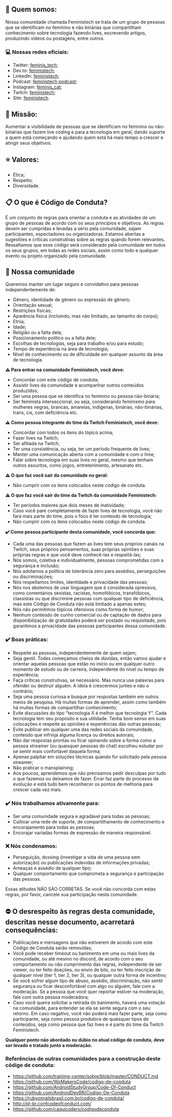 ## :rocket: Quem somos:
Nossa comunidade chamada Feministech se trata de um grupo de pessoas que se identificam no feminino e não binárias que compartilham conhecimento sobre tecnologia fazendo lives, escrevendo artigos, produzindo vídeos ou postagens, entre outros.

### :computer: Nossas redes oficiais:
* Twitter: [feminis_tech](https://twitter.com/feminis_tech);
* Dev.to: [feministech](https://dev.to/feministech);
* LinkedIn: [feministech](https://www.linkedin.com/company/feministech);
* Podcast: [feministech podcast](https://anchor.fm/feministech);
* Instagram: [feminis_cat](https://www.instagram.com/feminis_cat/);
* Twitch: [feministech](https://www.twitch.tv/team/livecodergirls);
* Site: [feministech](https://feministech.github.io/).

## :mag_right: Missão:
Aumentar a visibilidade de pessoas que se identificam no feminino ou não-binárias que fazem live coding e para a tecnologia em geral, dando suporte a quem está começando e ajudando quem está há mais tempo a crescer e atingir seus objetivos.

## :star: Valores:
* Ética;
* Respeito;
* Diversidade.

## :clipboard: O que é Código de Conduta?
É um conjunto de regras para orientar a conduta e as atividades de um grupo de pessoas de acordo com os seus princípios e objetivos. As regras devem ser cumpridas e levadas a sério pela comunidade, sejam participantes, espectadores ou organizadoras. Estamos abertas a sugestões e críticas construtivas sobre as regras quando forem relevantes. Ressaltamos que esse código será considerado pela comunidade em todos os seus grupos, em todas as redes sociais, assim como todo e qualquer evento ou projeto organizado pela comunidade.

## :rocket: Nossa comunidade
Queremos manter um lugar seguro e convidativo para pessoas independentemente de:

* Gênero, identidade de gênero ou expressão de gênero;
* Orientação sexual;  
* Restrições físicas;
* Aparência física (incluindo, mas não limitado, ao tamanho do corpo);
* Etnia;
* Idade;
* Religião ou a falta dela;
* Posicionamento político ou a falta dele;
* Escolhas de tecnologias, seja para trabalho e/ou para estudo;
* Tempo de experiência na área de tecnologia;
* Nível de conhecimento ou de dificuldade em qualquer assunto da área de tecnologia.

**:warning: Para entrar na comunidade Feministech, você deve:**
* Concordar com este código de conduta;
* Assistir lives da comunidade e acompanhar outros conteúdos produzidos;
* Ser uma pessoa que se identifica no feminino ou pessoa não-binária;
* Ser feminista interseccional, ou seja, considerando feminismo para mulheres negras, brancas, amarelas, indígenas, binárias, não-binárias, trans, cis, com deficiência etc.

**:warning: Como pessoa integrante do time da Twitch Feministech, você deve:**
* Concordar com todos os itens do tópico acima;
* Fazer lives na Twitch;
* Ser afiliada na Twitch;
* Ter uma consistência, ou seja, ter um período frequente de lives;
* Manter uma comunicação aberta com a comunidade e com o time;
* Falar sobre tecnologia em suas lives no geral, mesmo que tenham outros assuntos, como jogos, entretenimento, artesanato etc.

**:warning: O que faz você sair da comunidade no geral:**
* Não cumprir com os itens colocados neste código de conduta.

**:warning: O que faz você sair do time da Twitch da comunidade Feministech:**
* Ter períodos maiores que dois meses de inatividade;
* Caso você pare completamente de fazer lives de tecnologia, você não fará mais parte do time, pois o foco é ter conteúdo de tecnologia;
* Não cumprir com os itens colocados neste código de conduta.

**:heavy_check_mark: Como pessoa participante desta comunidade, você concorda que:**
* Cada uma das pessoas que fazem as lives tem seus próprios canais na Twitch, seus próprios pensamentos, suas próprias opiniões e suas próprias regras e que você deve conhecê-las e respeitá-las;
* Nós somos, coletiva e individualmente, pessoas comprometidas com a segurança e inclusão;
* Nós adotamos a política de tolerância zero para assédios, perseguições ou discriminações;
* Nós respeitamos limites, identidade e privacidade das pessoas;
* Nós nos abstemos de usar linguagem que é considerada opressiva, como comentários sexistas, racistas, homofóbicos, transfóbicos, classistas ou que discrimine pessoas com qualquer tipo de deficiência, mas este Código de Conduta não está limitado a apenas estes;
* Nós não permitimos tópicos ofensivos como forma de humor;
* Nenhum conteúdo de cunho comercial ou de captação de dados para disponibilização de gratuidades poderá ser postado ou requisitado, pois garantimos a privacidade das pessoas participantes dessa comunidade.

### :heavy_check_mark: Boas práticas:
* Respeite as pessoas, independentemente de quem sejam;
* Seja gentil. Todes começamos cheios de dúvidas, então vamos ajudar e orientar aquelas pessoas que estão no início ou em qualquer outro momento de estudo ou de carreira, independente do nível ou tempo de experiência;
* Faça críticas construtivas, se necessário. Mas nunca use palavras para ofender ou destruir alguém. A ideia é crescermos juntes e não o contrário;
* Seja uma pessoa curiosa e busque por respostas também em outros meios de pesquisa. Há muitas formas de aprender, assim como também há muitas formas de compartilhar conhecimento;
* Evite discussões do tipo "tecnologia X é melhor que tecnologia Y". Cada tecnologia tem seu propósito e sua utilidade. Tenha bom senso em suas colocações e respeite as opiniões e experiências das outras pessoas;
* Evite publicar em qualquer uma das redes sociais da comunidade, conteúdo que infrinja alguma licença ou direitos autorais;
* Não dar respostas prontas ou ficar opinando sobre a forma como a pessoa streamer (ou quaisquer pessoas do chat) escolheu estudar por se sentir mais confortável daquela forma;
* Apenas palpitar em soluções técnicas quando for solicitado pela pessoa streamer;
* Não praticar o mansplaining;
* Aos poucos, aprendemos que não precisamos pedir desculpas por tudo o que fazemos ou deixamos de fazer. Errar faz parte do processo de evolução e está tudo bem reconhecer os pontos de melhoria para crescer cada vez mais.

### :heavy_check_mark: Nós trabalhamos ativamente para:
* Ser uma comunidade segura e agradável para todas as pessoas;
* Cultivar uma rede de suporte, de compartilhamento de conhecimento e encorajamento para todas as pessoas;
* Encorajar variadas formas de expressão de maneira responsável.

### :x: Nós condenamos:
* Perseguição, doxxing (investigar a vida de uma pessoa sem autorização) ou publicações indevidas de informações privadas;
* Ameaças e assédio de qualquer tipo;
* Qualquer comportamento que comprometa a segurança e participação das pessoas.

Essas atitudes NÃO SÃO CORRETAS. Se você não concorda com estas regras, por favor, cancele sua participação nesta comunidade.

## :no_entry: O desrespeito às regras desta comunidade, descritas nesse documento, acarretará consequências:
* Publicações e mensagens que não estiverem de acordo com este Código de Conduta serão removidas;
* Você pode receber timeout ou banimento em uma ou mais lives da comunidade, ou até mesmo no discord, de acordo com o seu comportamento ou não cumprimento das regras, independente de ser viewer, ou ter feito doações, ou envio de bits, ou ter feito inscrição de qualquer nível (tier 1, tier 2, tier 3), ou qualquer outra forma de incentivo;
* Se você sofrer algum tipo de abuso, assédio, discriminação, não sentir segurança ou ficar desconfortável com algo ou alguém, fale com a moderação. Se a pessoa que você quer reportar estiver na moderação, fale com outra pessoa moderadora;
* Caso você queira solicitar a retirada do banimento, haverá uma votação na comunidade, para entender se ela se sente segura com o seu retorno. Em caso negativo, você não poderá mais fazer parte, seja como participante, seja como pessoa produtora de quaisquer tipos de conteúdos, seja como pessoa que faz lives e é parte do time da Twitch Feministech.

**Qualquer ponto não abordado ou dúbio no atual código de conduta, deve ser levado e tratado junto a moderação.**

### Referências de outras comunidades para a construção deste código de conduta:
* https://github.com/training-center/sobre/blob/master/CONDUCT.md
* https://github.com/WoMakersCode/codigo-de-conduta
* https://github.com/AndroidStudyGroup/Code-Of-Conduct
* https://github.com/AndroidDevBR/Codigo-De-Conduta
* https://rubyonrailsbrasil.com.br/codigo-de-conduta/
* http://pt-br.confcodeofconduct.com/
* https://github.com/caquicoders/codigodeconduta
